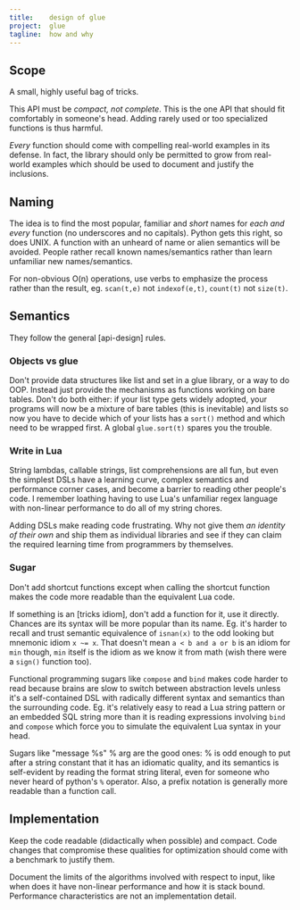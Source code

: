 ```yaml
---
title:    design of glue
project:  glue
tagline:  how and why
---
```


## Scope

A small, highly useful bag of tricks.

This API must be _compact, not complete_. This is the one API that should fit comfortably in someone's head. Adding rarely used or too specialized functions is thus harmful.

_Every_ function should come with compelling real-world examples in its defense. In fact, the library should only be permitted to grow from real-world examples which should be used to document and justify the inclusions.

## Naming

The idea is to find the most popular, familiar and _short_ names for _each and every_ function (no underscores and no capitals). Python gets this right, so does UNIX. A function with an unheard of name or alien semantics will be avoided. People rather recall known names/semantics rather than learn unfamiliar new names/semantics.

For non-obvious O(n) operations, use verbs to emphasize the process rather than the result, eg. `scan(t,e)` not `indexof(e,t)`, `count(t)` not `size(t)`.

## Semantics

They follow the general [api-design] rules.

### Objects vs glue

Don't provide data structures like list and set in a glue library, or a way to do OOP. Instead just provide the mechanisms as functions working on bare tables. Don't do both either: if your list type gets widely adopted, your programs will now be a mixture of bare tables (this is inevitable) and lists so now you have to decide which of your lists has a `sort()` method and which need to be wrapped first. A global `glue.sort(t)` spares you the trouble.

### Write in Lua

String lambdas, callable strings, list comprehensions are all fun, but even the simplest DSLs have a learning curve, complex semantics and performance corner cases, and become a barrier to reading other people's code. I remember loathing having to use Lua's unfamiliar regex language with non-linear performance to do all of my string chores.

Adding DSLs make reading code frustrating. Why not give them _an identity of their own_ and ship them as individual libraries and see if they can claim the required learning time from programmers by themselves.

### Sugar

Don't add shortcut functions except when calling the shortcut function makes the code more readable than the equivalent Lua code.

If something is an [tricks idiom], don't add a function for it, use it directly. Chances are its syntax will be more popular than its name. Eg. it's harder to recall and trust semantic equivalence of `isnan(x)` to the odd looking but mnemonic idiom `x ~= x`. That doesn't mean `a < b and a or b` is an idiom for `min` though, `min` itself is the idiom as we know it from math (wish there were a `sign()` function too).

Functional programming sugars like `compose` and `bind` makes code harder to read because brains are slow to switch between abstraction levels unless it's a self-contained DSL with radically different syntax and semantics than the surrounding code. Eg. it's relatively easy to read a Lua string pattern or an embedded SQL string more than it is reading expressions involving `bind` and `compose` which force you to simulate the equivalent Lua syntax in your head.

Sugars like "message %s" % arg are the good ones: % is odd enough to put after a string constant that it has an idiomatic quality, and its semantics is self-evident by reading the format string literal, even for someone who never heard of python's `%` operator. Also, a prefix notation is generally more readable than a function call.

## Implementation

Keep the code readable (didactically when possible) and compact. Code changes that compromise these qualities for optimization should come with a benchmark to justify them.

Document the limits of the algorithms involved with respect to input, like when does it have non-linear performance and how it is stack bound. Performance characteristics are not an implementation detail.
